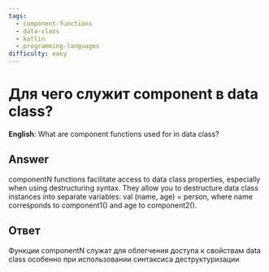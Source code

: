 ```yaml
---
tags:
  - component-functions
  - data-class
  - kotlin
  - programming-languages
difficulty: easy
---
```


# Для чего служит component в data class?

**English**: What are component functions used for in data class?

## Answer

componentN functions facilitate access to data class properties, especially when using destructuring syntax. They allow you to destructure data class instances into separate variables: val (name, age) = person, where name corresponds to component1() and age to component2().

## Ответ

Функции componentN служат для облегчения доступа к свойствам data class особенно при использовании синтаксиса деструктуризации

